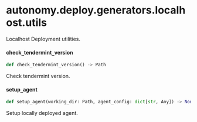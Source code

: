 <a id="autonomy.deploy.generators.localhost.utils"></a>

# autonomy.deploy.generators.localhost.utils

Localhost Deployment utilities.

<a id="autonomy.deploy.generators.localhost.utils.check_tendermint_version"></a>

#### check`_`tendermint`_`version

```python
def check_tendermint_version() -> Path
```

Check tendermint version.

<a id="autonomy.deploy.generators.localhost.utils.setup_agent"></a>

#### setup`_`agent

```python
def setup_agent(working_dir: Path, agent_config: dict[str, Any]) -> None
```

Setup locally deployed agent.

